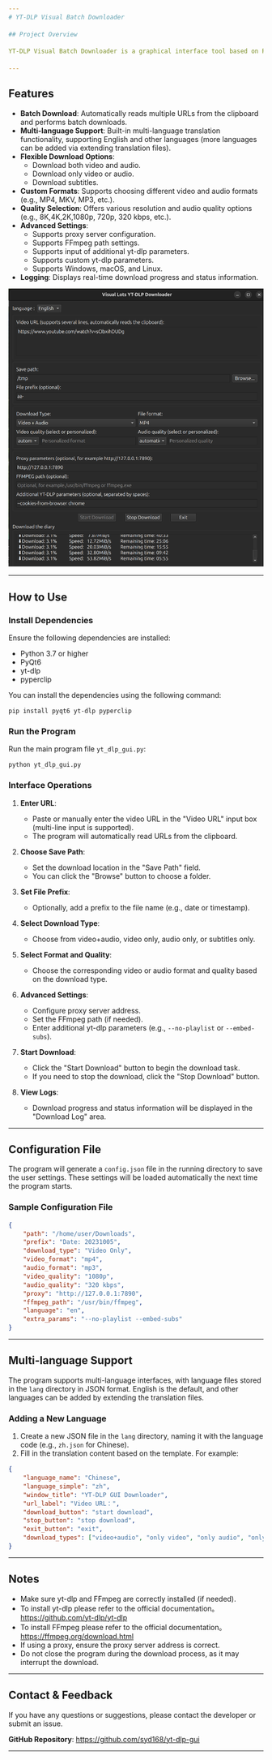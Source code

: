 ```yaml
---
# YT-DLP Visual Batch Downloader

## Project Overview

YT-DLP Visual Batch Downloader is a graphical interface tool based on PyQt6, designed to help users download videos, audio, or subtitles using yt-dlp. This tool supports batch downloading, multiple format selections, proxy settings, and FFmpeg integration, making it ideal for users who need efficient management of media downloads.

---
```


## Features

- **Batch Download**: Automatically reads multiple URLs from the clipboard and performs batch downloads.
- **Multi-language Support**: Built-in multi-language translation functionality, supporting English and other languages (more languages can be added via extending translation files).
- **Flexible Download Options**:
  - Download both video and audio.
  - Download only video or audio.
  - Download subtitles.
- **Custom Formats**: Supports choosing different video and audio formats (e.g., MP4, MKV, MP3, etc.).
- **Quality Selection**: Offers various resolution and audio quality options (e.g., 8K,4K,2K,1080p, 720p, 320 kbps, etc.).
- **Advanced Settings**:
  - Supports proxy server configuration.
  - Supports FFmpeg path settings.
  - Supports input of additional yt-dlp parameters.
  - Supports custom yt-dlp parameters.
  - Supports Windows, macOS, and Linux.
- **Logging**: Displays real-time download progress and status information.

![screebshort](images/screen-en.png)

---

## How to Use

### Install Dependencies

Ensure the following dependencies are installed:

- Python 3.7 or higher
- PyQt6
- yt-dlp
- pyperclip

You can install the dependencies using the following command:

```
pip install pyqt6 yt-dlp pyperclip
```

### Run the Program

Run the main program file `yt_dlp_gui.py`:

```
python yt_dlp_gui.py
```

### Interface Operations

1. **Enter URL**:
   - Paste or manually enter the video URL in the "Video URL" input box (multi-line input is supported).
   - The program will automatically read URLs from the clipboard.

2. **Choose Save Path**:
   - Set the download location in the "Save Path" field.
   - You can click the "Browse" button to choose a folder.

3. **Set File Prefix**:
   - Optionally, add a prefix to the file name (e.g., date or timestamp).

4. **Select Download Type**:
   - Choose from video+audio, video only, audio only, or subtitles only.

5. **Select Format and Quality**:
   - Choose the corresponding video or audio format and quality based on the download type.

6. **Advanced Settings**:
   - Configure proxy server address.
   - Set the FFmpeg path (if needed).
   - Enter additional yt-dlp parameters (e.g., `--no-playlist` or `--embed-subs`).

7. **Start Download**:
   - Click the "Start Download" button to begin the download task.
   - If you need to stop the download, click the "Stop Download" button.

8. **View Logs**:
   - Download progress and status information will be displayed in the "Download Log" area.

---

## Configuration File

The program will generate a `config.json` file in the running directory to save the user settings. These settings will be loaded automatically the next time the program starts.

### Sample Configuration File

```json
{
    "path": "/home/user/Downloads",
    "prefix": "Date: 20231005",
    "download_type": "Video Only",
    "video_format": "mp4",
    "audio_format": "mp3",
    "video_quality": "1080p",
    "audio_quality": "320 kbps",
    "proxy": "http://127.0.0.1:7890",
    "ffmpeg_path": "/usr/bin/ffmpeg",
    "language": "en",
    "extra_params": "--no-playlist --embed-subs"
}
```

---

## Multi-language Support

The program supports multi-language interfaces, with language files stored in the `lang` directory in JSON format. English is the default, and other languages can be added by extending the translation files.

### Adding a New Language

1. Create a new JSON file in the `lang` directory, naming it with the language code (e.g., `zh.json` for Chinese).
2. Fill in the translation content based on the template. For example:

```json
{
    "language_name": "Chinese",
    "language_simple": "zh",
    "window_title": "YT-DLP GUI Downloader",
    "url_label": "Video URL：",
    "download_button": "start download",
    "stop_button": "stop download",
    "exit_button": "exit",
    "download_types": ["video+audio", "only video", "only audio", "only subtitles"]
}
```

---

## Notes

- Make sure yt-dlp and FFmpeg are correctly installed (if needed).
- To install yt-dlp please refer to the official documentation。https://github.com/yt-dlp/yt-dlp
- To install FFmpeg please refer to the official documentation。https://ffmpeg.org/download.html
- If using a proxy, ensure the proxy server address is correct.
- Do not close the program during the download process, as it may interrupt the download.

---

## Contact & Feedback

If you have any questions or suggestions, please contact the developer or submit an issue.

**GitHub Repository**: https://github.com/syd168/yt-dlp-gui

---
